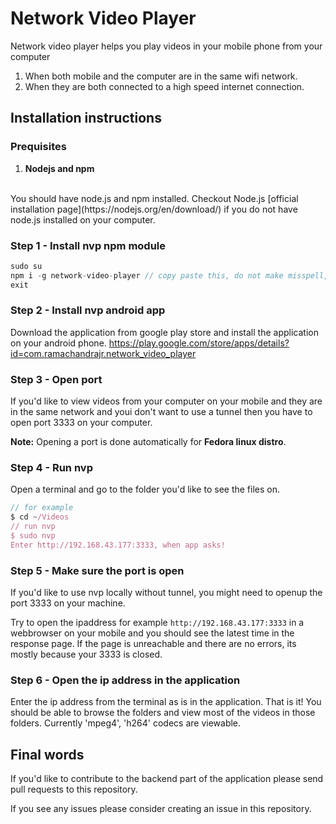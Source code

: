 # Network Video Player
Network video player helps you play videos in your mobile phone from your computer
1. When both mobile and the computer are in the same wifi network.
2. When they are both connected to a high speed internet connection.


## Installation instructions 
### Prequisites
1. **Nodejs and npm**
<br/>
You should have node.js and npm installed. Checkout Node.js [official installation page](https://nodejs.org/en/download/) if you do not have node.js installed on your computer.


### Step 1 - Install nvp npm module
```javascript
sudo su
npm i -g network-video-player // copy paste this, do not make misspell, as you are a super user.
exit
```


### Step 2 - Install nvp android app
Download the application from google play store and install the application on your android phone. 
https://play.google.com/store/apps/details?id=com.ramachandrajr.network_video_player


### Step 3 - Open port
If you'd like to view videos from your computer on your mobile and they are in the same network and youi don't want to use a tunnel then you have to open port 3333 on your computer. 

__Note:__ Opening a port is done automatically for __Fedora linux distro__.


### Step 4 - Run nvp
Open a terminal and go to the folder you'd like to see the files on.

```javascript
// for example
$ cd ~/Videos
// run nvp
$ sudo nvp
Enter http://192.168.43.177:3333, when app asks!
```


### Step 5 - Make sure the port is open
If you'd like to use nvp locally without tunnel, you might need to openup the port 3333 on your machine.

Try to open the ipaddress for example `http://192.168.43.177:3333` in a webbrowser on your mobile and you should see the latest time in the response page. If the page is unreachable and there are no errors, its mostly because your 3333 is closed.


### Step 6 - Open the ip address in the application
Enter the ip address from the terminal as is in the application. That is it! You should be able to browse the folders and view most of the videos in those folders. Currently 'mpeg4', 'h264' codecs are viewable.


## Final words
If you'd like to contribute to the backend part of the application please send pull requests to this repository. 

If you see any issues please consider creating an issue in this repository.


